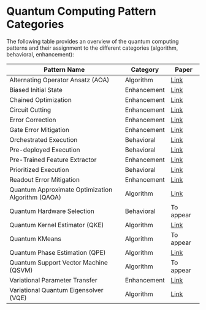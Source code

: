 # Quantum Computing Pattern Categories

The following table provides an overview of the quantum computing patterns and their assignment to the different categories (algorithm, behavioral, enhancement):

| Pattern Name                                      | Category        | Paper           |
|---------------------------------------------------|-----------------|-----------------|
| Alternating Operator Ansatz (AOA)                 | Algorithm       | [Link](https://www.iaas.uni-stuttgart.de/publications/Weigold2021_HybridPatterns.pdf)    |
| Biased Initial State                              | Enhancement     | [Link](https://www.iaas.uni-stuttgart.de/publications/Truger2024_WarmStartingPatterns.pdf)    |
| Chained Optimization                              | Enhancement     | [Link](https://www.iaas.uni-stuttgart.de/publications/Truger2024_WarmStartingPatterns.pdf)    |
| Circuit Cutting                                   | Enhancement     | [Link](https://www.iaas.uni-stuttgart.de/publications/Bechtold2023_CuttingPatterns.pdf)       |
| Error Correction                                  | Enhancement     | [Link](https://www.iaas.uni-stuttgart.de/publications/Beisel2022_QuantumErrorHandlingPatterns.pdf)    |
| Gate Error Mitigation                             | Enhancement     | [Link](https://www.iaas.uni-stuttgart.de/publications/Beisel2022_QuantumErrorHandlingPatterns.pdf)    |
| Orchestrated Execution                            | Behavioral      | [Link](https://www.iaas.uni-stuttgart.de/publications/Georg2023_PatternsQuantumExecution.pdf)    |
| Pre-deployed Execution                            | Behavioral      | [Link](https://www.iaas.uni-stuttgart.de/publications/Georg2023_PatternsQuantumExecution.pdf)    |
| Pre-Trained Feature Extractor                     | Enhancement     | [Link](https://www.iaas.uni-stuttgart.de/publications/Truger2024_WarmStartingPatterns.pdf)    |
| Prioritized Execution                             | Behavioral      | [Link](https://www.iaas.uni-stuttgart.de/publications/Georg2023_PatternsQuantumExecution.pdf)    |
| Readout Error Mitigation                          | Enhancement     | [Link](https://www.iaas.uni-stuttgart.de/publications/Beisel2022_QuantumErrorHandlingPatterns.pdf)    |
| Quantum Approximate Optimization Algorithm (QAOA) | Algorithm       | [Link](https://www.iaas.uni-stuttgart.de/publications/Weigold2021_HybridPatterns.pdf)   |
| Quantum Hardware Selection                        | Behavioral      | To appear       |
| Quantum Kernel Estimator (QKE)                    | Algorithm       | [Link](https://www.iaas.uni-stuttgart.de/publications/Weigold2021_HybridPatterns.pdf)   |
| Quantum KMeans                                    | Algorithm       | To appear       | 
| Quantum Phase Estimation (QPE)                    | Algorithm       | [Link](https://ietresearch.onlinelibrary.wiley.com/doi/epdf/10.1049/qtc2.12032)    |
| Quantum Support Vector Machine (QSVM)             | Algorithm       | To appear       |
| Variational Parameter Transfer                    | Enhancement     | [Link](https://www.iaas.uni-stuttgart.de/publications/Truger2024_WarmStartingPatterns.pdf)    |
| Variational Quantum Eigensolver (VQE)             | Algorithm       | [Link](https://www.iaas.uni-stuttgart.de/publications/Weigold2021_HybridPatterns.pdf)    |
